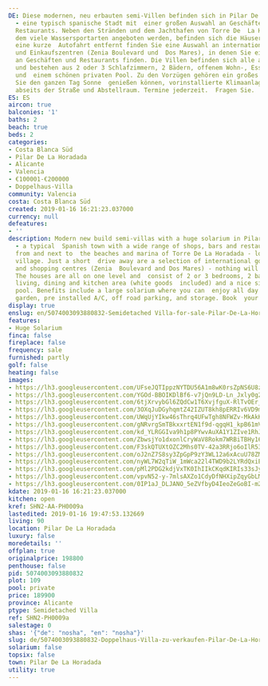 ```yaml
---
DE: Diese modernen, neu erbauten semi-Villen befinden sich in Pilar De La Horadada
  - eine typisch spanische Stadt mit  einer großen Auswahl an Geschäften, Bars und
  Restaurants. Neben den Stränden und dem Jachthafen von Torre De  La Horadada, in
  dem viele Wassersportarten angeboten werden, befinden sich die Häuser Angebot. Nur
  eine kurze  Autofahrt entfernt finden Sie eine Auswahl an internationalen Golfplätzen
  und Einkaufszentren (Zenia Boulevard und  Dos Mares), in denen Sie eine große Auswahl
  an Geschäften und Restaurants finden. Die Villen befinden sich alle auf  einer Ebene
  und bestehen aus 2 oder 3 Schlafzimmern, 2 Bädern, offenem Wohn-, Ess- und Küchenbereich
  und  einem schönen privaten Pool. Zu den Vorzügen gehören ein großes Solarium, wo
  Sie den ganzen Tag Sonne  genießen können, vorinstallierte Klimaanlagen, Parkplätze
  abseits der Straße und Abstellraum. Termine jederzeit.  Fragen Sie.
ES: ES
aircon: true
balconies: '1'
baths: 2
beach: true
beds: 2
categories:
- Costa Blanca Süd
- Pilar De La Horadada
- Alicante
- Valencia
- €100001-€200000
- Doppelhaus-Villa
community: Valencia
costa: Costa Blanca Süd
created: 2019-01-16 16:21:23.037000
currency: null
defeatures:
- ''
description: Modern new build semi-villas with a huge solarium in Pilar De La Horadada
  - a typical  Spanish town with a wide range of shops, bars and restaurants to choose
  from and next to  the beaches and marina of Torre De La Horadada - lovely seafront
  village. Just a short  drive away are a selection of international golf courses
  and shopping centres (Zenia  Boulevard and Dos Mares) - nothing will be missed.
  The houses are all on one level and  consist of 2 or 3 bedrooms, 2 bathrooms, open
  living, dining and kitchen area (white goods  included) and a nice sized private
  pool. Benefits include a large solarium where you can  enjoy all day sun, terrace,
  garden, pre installed A/C, off road parking, and storage. Book  your personal viewing.
display: true
enslug: en/5074003093880832-Semidetached Villa-for-sale-Pilar-De-La-Horadada/
features:
- Huge Solarium
finca: false
fireplace: false
frequency: sale
furnished: partly
golf: false
heating: false
images:
- https://lh3.googleusercontent.com/UFseJQTIppzNYTDU56A1m8wK0rsZpNS6U8zQ48kp9JMd2IFypzb4oDOhQ3wi0cUwZH_srwXhQgpqZnA1p6A=w640-rj-e30-l100
- https://lh3.googleusercontent.com/YGOd-BBOIKDlBf6-v7jQn9LD-Ln_Jxly0g26x9cRRmL0JoEtfQFD8VJLIxttwj0Zw6jlzV37ZxrWpq8fIKk=w640-rj-e30-l100
- https://lh3.googleusercontent.com/6tjXrvybGl6ZQdCw1T6XvjfguX-RlTvOEr_pNjVIxNWVmRH8U34NH9EU3sj_itrbJy37QP0svAHlWvPIhqU=w640-rj-e30-l100
- https://lh3.googleusercontent.com/3OXqJuDGyhqmtZ42IZUT8kh8pERRIv6VD9mIS12Q50YF7bcaVZ4WQYJjuYuukQRjbNksaPYn2sH0jDqxeTo=w640-rj-e30-l100
- https://lh3.googleusercontent.com/UWqUjYIkw46sThrq4UFwTgh8NFWZv-MkAkKZGhoI0CTF9RCUJsgBASsffreOUfj-rb28WQrOwt2y6rwztrXb_Q=w640-rj-e30-l100
- https://lh3.googleusercontent.com/gNRvrgSmTBkxxrtEN1f9d-qgqH1_kpB61mVXZYS4pZixYcfDP8P6yxTuosvItfSYT1ksKJHqKETZbLYZXxs=w640-rj-e30-l100
- https://lh3.googleusercontent.com/kd_YLRGGIva9h1p8PYwvAuXA1Y1ZIve1RhJClo-rQrtTOWHUYlYV8rSSefng9zk0nfmTx5-eE88mhHxpXyM=w640-rj-e30-l100
- https://lh3.googleusercontent.com/ZbwsjYo1dxonlCryWaV8Rokm7WRBiTBHy1637SO0euihGGVt84g6C9gB6M5oiL2OLaKcq1TQEg8LufQuEUBc=w640-rj-e30-l100
- https://lh3.googleusercontent.com/F3skQTUXtOZC2Mhs0TV-42a3RRjo6oIlR53Ja7tGeSrZEMOj_iTcp9o5dY0y41PpBlBL7TNbzf5XKe9WkqZ0=w640-rj-e30-l100
- https://lh3.googleusercontent.com/oJ2nZ7S8sy3ZpGpP9zY3WL12a6xAcuU78ZMgb4sxIQACrwbij6pZ_-3zw3lfCS_9EWEzrMYCXuP_95ndVv0lxA=w640-rj-e30-l100
- https://lh3.googleusercontent.com/nyWL7W2qTiW_1mWca22l4TWD9b2LYRdQxiEIHK8Um-jvNF0R1keuwjXNHFEilhqCnbDvY7-Okk-zV-cedQ0I=w640-rj-e30-l100
- https://lh3.googleusercontent.com/pMl2PDG2kdjVxTK0IhIIkCKqdKIRIs33sJyx7uvpwb-PZQksXz8KiRRHzZxMlQEkYlgsN_D6MU62bf8KuOnV=w640-rj-e30-l100
- https://lh3.googleusercontent.com/vpvN52-y-7mlsAXZo1CdyDfNHXipZqyGbLMdfv4VIeG9EZGI7653THiHdMbjoSTIZ1iXqTtbhbAYxoQgAZTSkw=w640-rj-e30-l100
- https://lh3.googleusercontent.com/0IP1aJ_DLJANO_5eZVfbyD4IeoZeGoBI-m2yvAoYA8xk9_VTGtTohD1bbnqJGbRtKU6TPnDm-S_wyPCGEJk_=w640-rj-e30-l100
kdate: 2019-01-16 16:21:23.037000
kitchen: open
kref: SHN2-AA-PH0009a
lastedited: 2019-01-16 19:47:53.132669
living: 90
location: Pilar De La Horadada
luxury: false
moredetails: ''
offplan: true
originalprice: 198800
penthouse: false
pid: 5074003093880832
plot: 109
pool: private
price: 189900
province: Alicante
ptype: Semidetached Villa
ref: SHN2-PH0009a
salestage: 0
shas: '{"de": "nosha", "en": "nosha"}'
slug: de/5074003093880832-Doppelhaus-Villa-zu-verkaufen-Pilar-De-La-Horadada/
solarium: false
topsix: false
town: Pilar De La Horadada
utility: true
---
```


